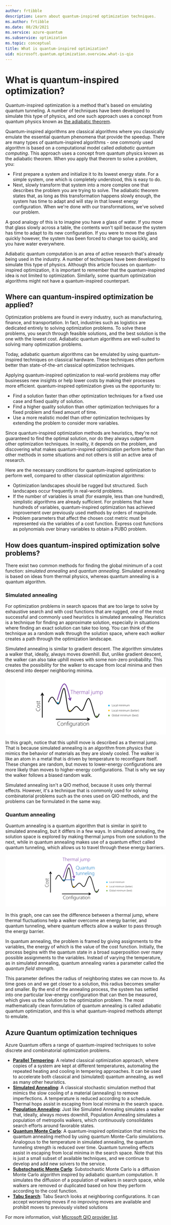 ```yaml
---
author: frtibble
description: Learn about quantum-inspired optimization techniques.
ms.author: frtibble
ms.date: 08/29/2021
ms.service: azure-quantum
ms.subservice: optimization
ms.topic: conceptual
title: What is quantum-inspired optimization?
uid: microsoft.quantum.optimization.overview.what-is-qio
---
```


# What is quantum-inspired optimization?

Quantum-inspired optimization is a method that's based on emulating quantum tunneling. A number of techniques have been developed to simulate this type of physics, and one such approach uses a concept from quantum physics known as [the adiabatic theorem](https://wikipedia.org/wiki/Adiabatic_theorem).

Quantum-inspired algorithms are classical algorithms where you classically emulate the essential quantum phenomena that provide the speedup. There are many types of quantum-inspired algorithms - one commonly used algorithm is based on a computational model called *adiabatic quantum computing*. This approach uses a concept from quantum physics known as the adiabatic theorem. When you apply that theorem to solve a problem, you:

- First prepare a system and initialize it to its lowest energy state. For a simple system, one which is completely understood, this is easy to do.
- Next, slowly transform that system into a more complex one that describes the problem you are trying to solve. The adiabatic theorem states that, as long as this transformation happens slowly enough, the system has time to adapt and will stay in that lowest energy configuration. When we're done with our transformations, we've solved our problem.

A good analogy of this is to imagine you have a glass of water. If you move that glass slowly across a table, the contents won't spill because the system has time to adapt to its new configuration. If you were to move the glass quickly however, the system has been forced to change too quickly, and you have water everywhere.

Adiabatic quantum computation is an area of active research that's already being used in the industry. A number of techniques have been developed to simulate this type of physics. Although this article focuses on quantum-inspired optimization, it is important to remember that the quantum-inspired idea is not limited to optimization. Similarly, some quantum optimization algorithms might not have a quantum-inspired counterpart.

## Where can quantum-inspired optimization be applied?

Optimization problems are found in every industry, such as manufacturing, finance, and transportation. In fact, industries such as logistics are dedicated entirely to solving optimization problems. To solve these problems, you search through feasible solutions, and the best solution is the one with the lowest cost. Adiabatic quantum algorithms are well-suited to solving many optimization problems.

Today, adiabatic quantum algorithms can be emulated by using quantum-inspired techniques on classical hardware. These techniques often perform better than state-of-the-art classical optimization techniques.

Applying quantum-inspired optimization to real-world problems may offer businesses new insights or help lower costs by making their processes more efficient. quantum-inspired optimization gives us the opportunity to:

- Find a solution faster than other optimization techniques for a fixed use case and fixed quality of solution.
- Find a higher quality solution than other optimization techniques for a fixed problem and fixed amount of time.
- Use a more realistic model than other optimization techniques by extending the problem to consider more variables.

Since quantum-inspired optimization methods are heuristics, they're not guaranteed to find the optimal solution, nor do they always outperform other optimization techniques. In reality, it depends on the problem, and discovering what makes quantum-inspired optimization perform better than other methods in some situations and not others is still an active area of research.

Here are the necessary conditions for quantum-inspired optimization to perform well, compared to other classical optimization algorithms:

- Optimization landscapes should be rugged but structured. Such landscapes occur frequently in real-world problems.
- If the number of variables is small (for example, less than one hundred), simplistic algorithms are already sufficient. For problems that have hundreds of variables, quantum-inspired optimization has achieved improvement over previously used methods by orders of magnitude.
- Problem parameters that affect the chosen cost metric must be represented via the variables of a cost function. Express cost functions as polynomials over binary variables to obtain a PUBO problem.

## How does quantum-inspired optimization solve problems?

There exist two common methods for finding the global minimum of a cost function: *simulated annealing* and *quantum annealing*. Simulated annealing is based on ideas from thermal physics, whereas quantum annealing is a quantum algorithm.

### Simulated annealing

For optimization problems in search spaces that are too large to solve by exhaustive search and with cost functions that are rugged, one of the most successful and commonly used heuristics is simulated annealing. Heuristics is a technique for finding an approximate solution, especially in situations where finding an exact solution can take too long. You can think of the technique as a random walk through the solution space, where each *walker* creates a path through the optimization landscape.

Simulated annealing is similar to gradient descent. The algorithm simulates a walker that, ideally, always moves downhill. But, unlike gradient descent, the walker can also take uphill moves with some non-zero probability. This creates the possibility for the walker to escape from local minima and then descend into deeper neighboring minima.

![Simulated Annealing](media/simulated-annealing.png)

In this graph, notice that this uphill move is described as a thermal jump. That is because simulated annealing is an algorithm from physics that mimics the behavior of materials as they are slowly cooled. The walker is like an atom in a metal that is driven by temperature to reconfigure itself. These changes are random, but moves to lower-energy configurations are more likely than moves to higher-energy configurations. That is why we say the walker follows a biased random walk.

Simulated annealing isn't a QIO method, because it uses only thermal effects. However, it's a technique that is commonly used for solving combinatorial problems such as the ones used on QIO methods, and the problems can be formulated in the same way.

### Quantum annealing
Quantum annealing is a quantum algorithm that is similar in spirit to simulated annealing, but it differs in a few ways. In simulated annealing, the solution space is explored by making thermal jumps from one solution to the next, while in quantum annealing makes use of a quantum effect called quantum tunneling, which allows us to travel through these energy barriers.

![Quantum Annealing](media/quantum-annealing.png)

In this graph, one can see the difference between a thermal jump, where thermal fluctuations help a walker overcome an energy barrier, and quantum tunneling, where quantum effects allow a walker to pass through the energy barrier.

In quantum annealing, the problem is framed by giving assignments to the variables, the energy of which is the value of the cost function. Initially, the process begins with the quantum state in a broad superposition over many possible assignments to the variables. Instead of varying the temperature, as in simulated annealing, quantum annealing varies a parameter called the *quantum field strength*.

This parameter defines the radius of neighboring states we can move to. As time goes on and we get closer to a solution, this radius becomes smaller and smaller. By the end of the annealing process, the system has settled into one particular low-energy configuration that can then be measured, which gives us the solution to the optimization problem. The most mathematically clean formulation of quantum annealing is called adiabatic quantum optimization, and this is what quantum-inspired methods attempt to emulate.

## Azure Quantum optimization techniques

Azure Quantum offers a range of quantum-inspired techniques to solve discrete and combinatorial optimization problems.

- [**Parallel Tempering**](xref:microsoft.quantum.optimization.parallel-tempering): A related classical optimization approach, where copies of a system are kept at different temperatures, automating the repeated heating and cooling in tempering approaches. It can be used to accelerate both classical and (simulated) quantum annealing, as well as many other heuristics. 
- [**Simulated Annealing**](xref:microsoft.quantum.optimization.simulated-annealing): A classical stochastic simulation method that mimics the slow cooling of a material (annealing) to remove imperfections. A temperature is reduced according to a schedule. Thermal hops assist in escaping from local minima in the search space. 
- [**Population Annealing**](xref:microsoft.quantum.optimization.population-annealing): Just like Simulated Annealing simulates a walker that, ideally, always moves downhill, Population Annealing simulates a population of metropolis walkers, which continuously consolidates search efforts around favorable states.
- [**Quantum Monte Carlo**](xref:microsoft.quantum.optimization.quantum-monte-carlo): A quantum-inspired optimization that mimics the quantum annealing method by using quantum Monte-Carlo simulations. Analogous to the temperature in simulated annealing, the quantum tunneling strength is reduced over time. Quantum tunneling effects assist in escaping from local minima in the search space.
Note that this is just a small subset of available techniques, and we continue to develop and add new solvers to the service.
- [**Substochastic Monte Carlo**](xref:microsoft.quantum.optimization.substochastic-monte-carlo): Substochastic Monte Carlo is a diffusion Monte Carlo algorithm inspired by adiabatic quantum computation. It simulates the diffusion of a population of walkers in search space, while walkers are removed or duplicated based on how they perform according to the cost function.
- [**Tabu Search**](xref:microsoft.quantum.optimization.tabu): Tabu Search looks at neighboring configurations. It can accept worsening moves if no improving moves are available and prohibit moves to previously visited solutions

For more information, visit [Microsoft QIO provider list](xref:microsoft.quantum.optimization.providers.microsoft.qio).
